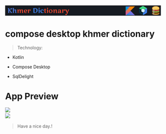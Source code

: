 ![](/preview/header.png)
# compose desktop khmer dictionary
>Technology:<br>
- Kotlin<br>
* Compose Desktop<br>
+ SqlDelight<br>
# App Preview
![](/preview/video_preview.gif)<br>
![](https://myoctocat.com/assets/images/base-octocat.svg)

>Have a nice day.!